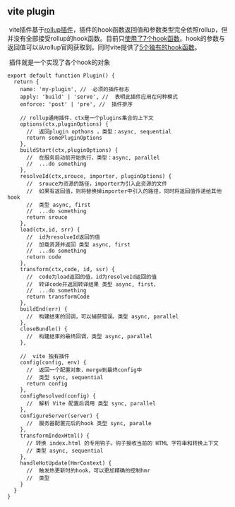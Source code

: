 ## vite plugin		

​		vite插件基于[rollup插件](https://link.juejin.cn?target=https%3A%2F%2Frollupjs.org%2Fguide%2Fen%2F%23plugin-development)，插件的hook函数返回值和参数类型完全依照rollup，但并没有全部接受rollup的hook函数。目前只[使用了7个hook函数](https://link.juejin.cn?target=https%3A%2F%2Fcn.vitejs.dev%2Fguide%2Fapi-plugin.html%23universal-hooks)。hook的参数与返回值可以从rollup官网获取到。同时vite提供了[5个独有的hook函数](https://link.juejin.cn?target=https%3A%2F%2Fcn.vitejs.dev%2Fguide%2Fapi-plugin.html%23vite-specific-hooks)。

​		插件就是一个实现了各个hook的对象

```
export default function Plugin() {
  return {
    name: 'my-plugin', //  必须的插件标志
    apply: 'build' | 'serve', //  表明此插件应用在何种模式
    enforce: 'post' | 'pre', //  插件排序

    // rollup通用插件，ctx是一个plugins集合的上下文
    options(ctx,pluginOptions) {
      //  返回plugin opthons ，类型：async, sequential
      return somePluginOptions
    },
    buildStart(ctx,pluginOptions) {
      //  在服务启动前开始执行，类型：async, parallel
      //  ...do something
    },
    resolveId(ctx,srouce, importer, pluginOptions) {
      //  srouce为资源的路径，importer为引入此资源的文件
      //  如果有返回值，则将替换掉importer中引入的路径，同时将返回值传递给其他hook
      //  类型 async, first
      //  ...do something
      return srouce
    },
    load(ctx,id, srr) {
      //  id为resolveId返回的值
      //  加载资源并返回 类型 async, first
      //  ...do something
      return code
    },
    transform(ctx,code, id, ssr) {
      //  code为load返回的值，id为resolveId返回的值
      //  转译code并返回转译结果 类型 async, first，
      //  ...do something
      return transformCode
    },
    buildEnd(err) {
      //  构建结束的回调，可以捕获错误。类型 async, parallel
    },
    closeBundle() {
      //  构建结束的最终回调，类型 async, parallel
    },

    //  vite 独有插件
    config(config, env) {
      //  返回一个配置对象，merge到最终config中
      //  类型 sync, sequential
      return config
    },
    configResolved(config) {
      //  解析 Vite 配置后调用 类型 sync, parallel
    },
    configureServer(server) {
      //  服务器配置完后的hook 类型 sync, paralle
    },
    transformIndexHtml() {
      // 转换 index.html 的专用钩子。钩子接收当前的 HTML 字符串和转换上下文
      // 类型 async, sequential
    },
    handleHotUpdate(HmrContext) {
      //  触发热更新时的hook，可以更加精确的控制hmr
      //  类型
    }
  }
}
```

